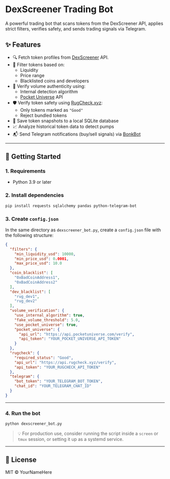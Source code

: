 # DexScreener Trading Bot

A powerful trading bot that scans tokens from the DexScreener API, applies strict filters, verifies safety, and sends trading signals via Telegram.

## ✨ Features

- 🔍 Fetch token profiles from [DexScreener](https://dexscreener.com) API.
- 🧹 Filter tokens based on:
  - Liquidity
  - Price range
  - Blacklisted coins and developers
- 🧠 Verify volume authenticity using:
  - Internal detection algorithm
  - [Pocket Universe](https://pocketuniverse.app) API
- 🛡️ Verify token safety using [RugCheck.xyz](https://rugcheck.xyz):
  - Only tokens marked as `"Good"`
  - Reject bundled tokens
- 🧾 Save token snapshots to a local SQLite database
- 📈 Analyze historical token data to detect pumps
- 📬 Send Telegram notifications (buy/sell signals) via [BonkBot](https://bonkbot.io)

---

## 🚀 Getting Started

### 1. Requirements

- Python 3.9 or later

### 2. Install dependencies

```bash
pip install requests sqlalchemy pandas python-telegram-bot
```

### 3. Create `config.json`

In the same directory as `dexscreener_bot.py`, create a `config.json` file with the following structure:

```json
{
  "filters": {
    "min_liquidity_usd": 10000,
    "min_price_usd": 0.0001,
    "max_price_usd": 10.0
  },
  "coin_blacklist": [
    "0xBadCoinAddress1",
    "0xBadCoinAddress2"
  ],
  "dev_blacklist": [
    "rug_dev1",
    "rug_dev2"
  ],
  "volume_verification": {
    "use_internal_algorithm": true,
    "fake_volume_threshold": 5.0,
    "use_pocket_universe": true,
    "pocket_universe": {
      "api_url": "https://api.pocketuniverse.com/verify",
      "api_token": "YOUR_POCKET_UNIVERSE_API_TOKEN"
    }
  },
  "rugcheck": {
    "required_status": "Good",
    "api_url": "https://api.rugcheck.xyz/verify",
    "api_token": "YOUR_RUGCHECK_API_TOKEN"
  },
  "telegram": {
    "bot_token": "YOUR_TELEGRAM_BOT_TOKEN",
    "chat_id": "YOUR_TELEGRAM_CHAT_ID"
  }
}
```

---

### 4. Run the bot

```bash
python dexscreener_bot.py
```

> 💡 For production use, consider running the script inside a `screen` or `tmux` session, or setting it up as a systemd service.

---

## 📄 License

MIT © YourNameHere